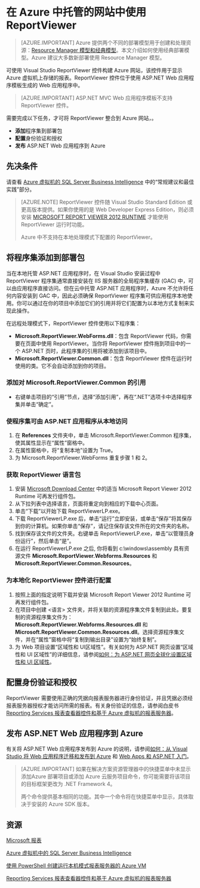 <properties
    pageTitle="在网站中使用 ReportViewer | Azure"
    description="本主题介绍如何使用 Visual Studio ReportViewer 控件构建 Azure 网站，该控件用于显示 Azure 虚拟机上存储的报表。"
    services="virtual-machines-windows"
    documentationcenter="na"
    author="guyinacube"
    manager="erikre"
    editor="monicar"
    tags="azure-service-management" />
<tags
    ms.assetid="78b76318-d9bf-48ef-9d9e-d1b7d8cf3042"
    ms.service="virtual-machines-windows"
    ms.devlang="na"
    ms.topic="article"
    ms.tgt_pltfrm="vm-windows-sql-server"
    ms.workload="infrastructure-services"
    ms.date="01/11/2017"
    wacn.date="03/28/2017"
    ms.author="asaxton" />  


# 在 Azure 中托管的网站中使用 ReportViewer
> [AZURE.IMPORTANT] 
Azure 提供两个不同的部署模型用于创建和处理资源：[Resource Manager 模型和经典模型](/documentation/articles/resource-manager-deployment-model/)。本文介绍如何使用经典部署模型。Azure 建议大多数新部署使用 Resource Manager 模型。

可使用 Visual Studio ReportViewer 控件构建 Azure 网站，该控件用于显示 Azure 虚拟机上存储的报表。ReportViewer 控件位于使用 ASP.NET Web 应用程序模板生成的 Web 应用程序中。

> [AZURE.IMPORTANT]
ASP.NET MVC Web 应用程序模板不支持 ReportViewer 控件。
> 
> 

需要完成以下任务，才可将 ReportViewer 整合到 Azure 网站，。

* **添加**程序集到部署包
* **配置**身份验证和授权
* **发布** ASP.NET Web 应用程序到 Azure

## 先决条件
请查看 [Azure 虚拟机的 SQL Server Business Intelligence](/documentation/articles/virtual-machines-windows-classic-ps-sql-bi/) 中的“常规建议和最佳实践”部分。

> [AZURE.NOTE]
ReportViewer 控件随 Visual Studio Standard Edition 或更高版本提供。如果你使用的是 Web Developer Express Edition，则必须安装 [MICROSOFT REPORT VIEWER 2012 RUNTIME](https://www.microsoft.com/download/details.aspx?id=35747) 才能使用 ReportViewer 运行时功能。
><p> 
><p>Azure 中不支持在本地处理模式下配置的 ReportViewer。
> 
> 

## 将程序集添加到部署包
当在本地托管 ASP.NET 应用程序时，在 Visual Studio 安装过程中 ReportViewer 程序集通常直接安装在 IIS 服务器的全局程序集缓存 \(GAC\) 中，可以由应用程序直接访问。但在云中托管 ASP.NET 应用程序时，Azure 不允许将任何内容安装到 GAC 中，因此必须确保 ReportViewer 程序集可供应用程序本地使用。你可以通过在你的项目中添加它们的引用并将它们配置为以本地方式复制来实现此操作。

在远程处理模式下，ReportViewer 控件使用以下程序集：

* **Microsoft.ReportViewer.WebForms.dll**：包含 ReportViewer 代码，你需要在页面中使用 ReportViewer。当你将 ReportViewer 控件拖到项目中的一个 ASP.NET 页时，此程序集的引用将被添加到该项目中。
* **Microsoft.ReportViewer.Common.dll**：包含 ReportViewer 控件在运行时使用的类。它不会自动添加到你的项目。

### 添加对 Microsoft.ReportViewer.Common 的引用
* 右键单击项目的“引用”节点，选择“添加引用”，再在“.NET”选项卡中选择程序集并单击“确定”。

### 使程序集可由 ASP.NET 应用程序从本地访问
1. 在 **References** 文件夹中，单击 Microsoft.ReportViewer.Common 程序集，使其属性显示在“属性”窗格中。
2. 在属性窗格中，将“复制本地”设置为 True。
3. 为 Microsoft.ReportViewer.WebForms 重复步骤 1 和 2。

### 获取 ReportViewer 语言包
1. 安装 [Microsoft Download Center](http://go.microsoft.com/fwlink/?LinkId=317386) 中的适当 Microsoft Report Viewer 2012 Runtime 可再发行组件包。
2. 从下拉列表中选择语言，页面将重定向到相应的下载中心页面。
3. 单击“下载”以开始下载 ReportViewerLP.exe。
4. 下载 ReportViewerLP.exe 后，单击“运行”立即安装，或单击“保存”将其保存到你的计算机。如果你单击“保存”，请记住保存该文件所在的文件夹的名称。
5. 找到保存该文件的文件夹。右键单击 ReportViewerLP.exe，单击“以管理员身份运行”，然后单击“是”。
6. 在运行 ReportViewerLP.exe 之后, 你将看到 c:\\windows\\assembly 具有资源文件 **Microsoft.ReportViewer.Webforms.Resources** 和 **Microsoft.ReportViewer.Common.Resources**。

### 为本地化 ReportViewer 控件进行配置
1. 按照上面的指定说明下载并安装 Microsoft Report Viewer 2012 Runtime 可再发行组件包。
2. 在项目中创建 \<语言\> 文件夹，并将关联的资源程序集文件复制到此处。要复制的资源程序集文件为：**Microsoft.ReportViewer.Webforms.Resources.dll** 和 **Microsoft.ReportViewer.Common.Resources.dll**。选择资源程序集文件，并在“属性”窗格中将“复制到输出目录”设置为“始终复制”。
3. 为 Web 项目设置“区域性和 UI区域性”。有关如何为 ASP.NET 网页设置“区域性和 UI 区域性”的详细信息，请参阅[如何：为 ASP.NET 网页全球化设置区域性和 UI 区域性](https://msdn.microsoft.com/zh-cn/library/bz9tc508.aspx)。

## 配置身份验证和授权
ReportViewer 需要使用正确的凭据向报表服务器进行身份验证，并且凭据必须经报表服务器授权才能访问所需的报表。有关身份验证的信息，请参阅白皮书 [Reporting Services 报表查看器控件和基于 Azure 虚拟机的报表服务器](https://msdn.microsoft.com/zh-cn/library/azure/dn753698.aspx)。

## 发布 ASP.NET Web 应用程序到 Azure
有关将 ASP.NET Web 应用程序发布到 Azure 的说明，请参阅[如何：从 Visual Studio 将 Web 应用程序迁移和发布到 Azure](/documentation/articles/vs-azure-tools-migrate-publish-web-app-to-cloud-service/) 和 [Web Apps 和 ASP.NET 入门](/documentation/articles/web-sites-dotnet-get-started/)。

> [AZURE.IMPORTANT]
如果在解决方案资源管理器中的快捷菜单中未显示添加Azure 部署项目或添加 Azure 云服务项目命令，你可能需要将该项目的目标框架更改为 .NET Framework 4。
> <p>
> 两个命令提供基本相同的功能。其中一个命令将在快捷菜单中显示，具体取决于安装的 Azure SDK 版本。
> 
> 

## 资源
[Microsoft 报表](https://msdn.microsoft.com/zh-cn/library/bb885185.aspx)

[Azure 虚拟机中的 SQL Server Business Intelligence](/documentation/articles/virtual-machines-windows-classic-ps-sql-bi/)

[使用 PowerShell 创建运行本机模式报表服务器的 Azure VM](/documentation/articles/virtual-machines-windows-classic-ps-sql-report/)

[Reporting Services 报表查看器控件和基于 Azure 虚拟机的报表服务器](http://download.microsoft.com/download/2/2/0/220DE2F1-8AB3-474D-8F8B-C998F7C56B5D/Reporting%20Services%20report%20viewer%20control%20and%20Azure%20VM%20based%20report%20servers.docx)

<!---HONumber=Mooncake_0220_2017-->
<!--Update_Description: wording update-->